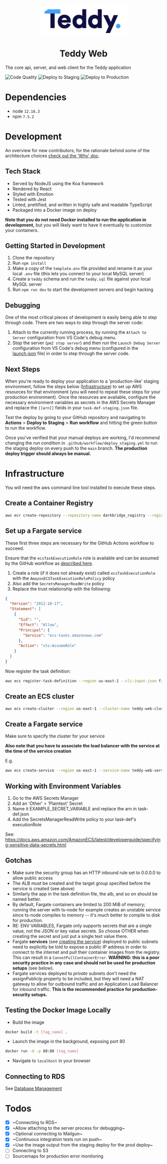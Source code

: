 <p align="center">
  <img width="284" height="100" src="/public/logo.png">
</p>
<h1 align="center">Teddy Web</h1>

The core api, server, and web client for the Teddy application

![Code Quality](https://github.com/callteddy/web/workflows/Code%20Quality/badge.svg)
![Deploy to Staging](https://github.com/callteddy/web/workflows/Deploy%20to%20Staging/badge.svg)
![Deploy to Production](https://github.com/callteddy/web/workflows/Deploy%20to%20Production/badge.svg)

# Dependencies

- node `12.16.3`
- npm `7.5.2`

# Development

An overview for new contributors; for the rationale behind some of the architecture choices [check out the 'Why' doc](/docs/Why.md).

## Tech Stack

- Served by NodeJS using the Koa framework
- Rendered by React
- Styled with Emotion
- Tested with Jest
- Linted, prettified, and written in highly safe and readable TypeScript
- Packaged into a Docker image on deploy

**Note that you do not need Docker installed to run the application in development,** but you will likely want to have it eventually to customize your containers.

## Getting Started in Development

1. Clone the repository
2. Run `npm install`
3. Make a copy of the `template.env` file provided and rename it as your local `.env` file (this lets you connect to your local MySQL server)
4. Create a `teddy` schema and run the `teddy.sql` file against your local MySQL server
5. Run `npm run dev` to start the development servers and begin hacking

## Debugging

One of the most critical pieces of development is easily being able to step through code. There are two ways to step through the server code:

1. Attach to the currently running process, by running the `Attach to Server` configuration from VS Code's debug menu.
2. Stop the server (`pm2 stop server`) and then run the `Launch Debug Server` configuration from VS Code's debug menu (configured in the [launch.json](/.vscode/launch.json) file) in order to step through the server code.

## Next Steps

When you're ready to deploy your application to a 'production-like' staging environment, follow the steps below ([Infrastructure](#Infrastructure)) to set up AWS resources for that environment (you will need to repeat these steps for your production environment). Once the resources are available, configure the necessary environment variables as secrets in the AWS Secrets Manager and replace the `[[arn]]` fields in your `task-def-staging.json` file.

Test the deploy by going to your GitHub repository and navigating to **Actions** > **Deploy to Staging** > **Run workflow** and hitting the green button to run the workflow.

Once you've verified that your manual deploys are working, I'd recommend changing the run condition in `.github/workflow/deploy_staging.yml` to run the staging deploy on every push to the `main` branch. **The production deploy trigger should always be manual.**

# Infrastructure

You will need the aws command line tool installed to execute these steps.

## Create a Container Registry

```bash
aws ecr create-repository --repository-name darkbridge_registry --region us-east-1
```

## Set up a Fargate service

These first three steps are necessary for the GitHub Actions workflow to succeed.

Ensure that the `ecsTaskExecutionRole` role is available and can be assumed by the GitHub workflow as [described here](https://docs.aws.amazon.com/AmazonECS/latest/developerguide/task_execution_IAM_role.html).

1. Create a role (if it does not already exist) called `ecsTaskExecutionRole` with the `AmazonECSTaskExecutionRolePolicy` policy
2. Also add the `SecretsManagerReadWrite` policy
3. Replace the trust relationship with the following:

```json
{
  "Version": "2012-10-17",
  "Statement": [
    {
      "Sid": "",
      "Effect": "Allow",
      "Principal": {
        "Service": "ecs-tasks.amazonaws.com"
      },
      "Action": "sts:AssumeRole"
    }
  ]
}
```

Now register the task definition:

```bash
aws ecs register-task-definition --region us-east-1 --cli-input-json file://$HOME/teddy/task-def-staging.json
```

## Create an ECS cluster

```bash
aws ecs create-cluster --region us-east-1 --cluster-name teddy-web-cluster-staging
```

## Create a Fargate service

Make sure to specify the cluster for your service

**Also note that you have to associate the load balancer with the service at the time of the service creation**

E.g.

```bash
aws ecs create-service --region us-east-1 --service-name teddy-web-service-staging --task-definition teddy-web-task-staging:1 --desired-count 2 --launch-type "FARGATE" --network-configuration "awsvpcConfiguration={subnets=[ [[subnet-publicid1]], [[subnet-publicid2]] ],securityGroups=[ [[sg]] ]}" --load-balancers "targetGroupArn=[[arn]], containerName=teddy-web-container-staging, containerPort=80" --cluster teddy-web-cluster-staging --output json
```

## Working with Environment Variables

1. Go to the AWS Secrets Manager
2. Add an 'Other' > 'Plaintext' Secret
3. Name it EXAMPLE_SECRET_VARIABLE and replace the arn in task-def.json
4. Add the SecretsManagerReadWrite policy to your task-def's executionRole

See: https://docs.aws.amazon.com/AmazonECS/latest/developerguide/specifying-sensitive-data-secrets.html

## Gotchas

- Make sure the security group has an HTTP inbound rule set to 0.0.0.0 to allow public access
- The ALB must be created and the target group specified before the service is created (see above)
- Similarly the app in the task definition file, the alb, and so on should be named better.
- By default, Fargate containers are limited to 200 MiB of memory; running the server with ts-node for example creates an unstable service since ts-node compiles to memory -- it's much better to compile to disk for production.
- RE: ENV VARIABLES, Fargate only supports secrets that are a single value, not the JSON or key value secrets. So choose OTHER when creating the secret and just put a single text value there.
- Fargate **services** (see [creating the service](#create-a-fargate-service)) deployed to public subnets need to explicitly be told to expose a public IP address in order to connect to the internet and pull their container images from the registry. This can result in a `CannotPullContainerError`. **WARNING: this is a poor security practice in any case and should not be used for production setups** (see below).
- Fargate services deployed to _private_ subnets don't need the assignPublicIp property to be included, but they will need a NAT gateway to allow for outbound traffic and an Application Load Balancer for inbound traffic. **This is the recommended practice for production-security setups.**

## Testing the Docker Image Locally

- Build the image

```bash
docker build -t [tag_name] .
```

- Launch the image in the background, exposing port 80

```bash
docker run -d -p 80:80 [tag_name]
```

- Navigate to `localhost` in your browser

## Connecting to RDS

See [Database Management](/docs/DatabaseManagement.md)

# Todos

- [x] ~Connecting to RDS~
- [x] ~Allow attaching to the server process for debugging~
- [x] ~Optional connecting to Mailgun~
- [x] ~Continuous integration tests run on push~
- [x] ~Use the image output from the staging deploy for the prod deploy~
- [ ] Connecting to S3
- [ ] Sourcemaps for production error monitoring
